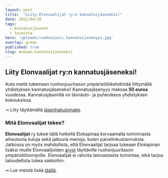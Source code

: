 ```yaml
---
layout: post
title:  "Liity Elonvaalijat ry:n kannatusjäseneksi!"
date: 2022/04/20
tags:
  - kannatusjäsenet
  - toiminta
hero: 'uploads/ruohonjuuri_kannatusjasenyys.jpg'
overlay: green
published: true
slug: mukaan-kannatusjaseneksi
---
```

## Liity Elonvaalijat ry:n kannatusjäseneksi!
Auta meitä tukemaan ruohonjuuritason ympäristöliikehdintää liittymällä yhdistyksen kannatusjäseneksi! Kannatusjäsenyys maksaa **50 euroa** vuodessa. Kannatusjäsenillä on läsnäolo- ja puheoikeus yhdistyksen kokouksissa.

➞ Liity täyttämällä [jäsenhakulomake](https://cryptpad.fr/form/#/2/form/view/7Lr45Gfay1LX9g0oevJF8jGrd6lC-cXf1v5msB3vBYc/).

### Mitä Elonvaalijat tekee?
**Elonvaalijat** ry tukee tällä hetkellä Elokapinaa korvaamalla toiminnasta aiheutuvia kuluja sekä jatkuvia menoja, kuten palvelinkustannuksia. Jatkossa on myös mahdollista, että Elonvaalijat tarjoaa tukeaan Elokapinan lisäksi muille Elonvaalijoiden [arvot](https://elonvaalijat.fi/about/#arvot) täyttäville ruohonjuuritason ympäristötoimijoille. Elonvaalijat ei rahoita lainvastaista toimintaa, eikä tarjoa taloudellista tukea sakkoihin.

➞ Lue meistä lisää [täällä](https://elonvaalijat.fi/about/).
